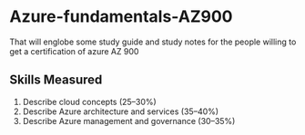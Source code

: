 # Azure-fundamentals-AZ900
That will englobe some study guide and study notes for the people willing to get a certification of azure AZ 900

## Skills Measured

1. Describe cloud concepts (25–30%)
1. Describe Azure architecture and services (35–40%)
1. Describe Azure management and governance (30–35%)

